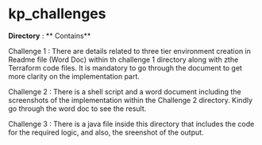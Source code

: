 # kp_challenges
**Directory** :  ** Contains**  

Challenge 1 : There are details related to three tier environment creation in Readme file (Word Doc) within th challenge 1 directory along with zthe Terraform code files. It is mandatory to go through the document to get more clarity on the implementation part.

Challenge 2 : There is a shell script and a word document including the screenshots of the implementation within the Challenge 2 directory. Kindly go through the word doc to see the result.

Challenge 3 : There is a java file inside this directory that includes the code for the required logic, and also, the sreenshot of the output. 
